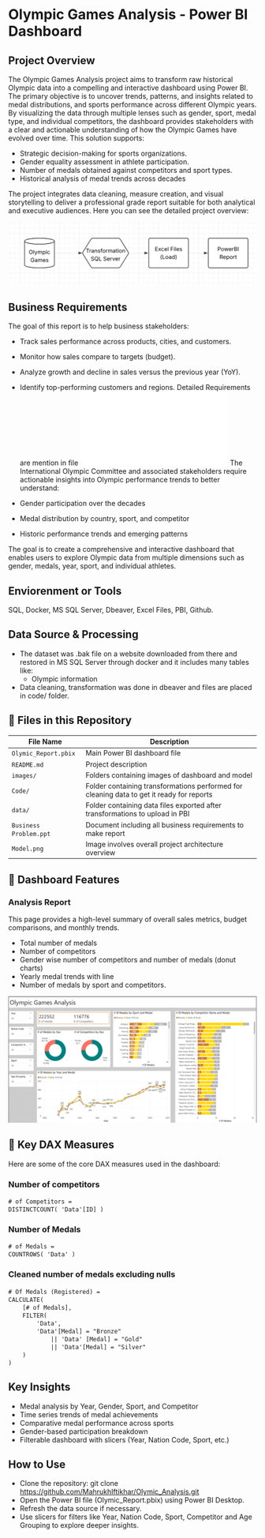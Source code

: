 # Olympic Games Analysis - Power BI Dashboard

##  Project Overview

The Olympic Games Analysis project aims to transform raw historical Olympic data into a compelling and interactive dashboard using Power BI. The primary objective is to uncover trends, patterns, and insights related to medal distributions, and sports performance across different Olympic years. By visualizing the data through multiple lenses such as gender, sport, medal type, and individual competitors, the dashboard provides stakeholders with a clear and actionable understanding of how the Olympic Games have evolved over time. 
This solution supports:
- Strategic decision-making for sports organizations.
- Gender equality assessment in athlete participation.
- Number of medals obtained against competitors and sport types.
- Historical analysis of medal trends across decades

The project integrates data cleaning, measure creation, and visual storytelling to deliver a professional grade report suitable for both analytical and executive audiences. Here you can see the detailed project overview:

![Project Overview](images/Model.png)
## Business Requirements
The goal of this report is to help business stakeholders:

- Track sales performance across products, cities, and customers.
- Monitor how sales compare to targets (budget).
- Analyze growth and decline in sales versus the previous year (YoY).
- Identify top-performing customers and regions.
Detailed Requirements are mention in file ![Business Requirement Overview](Business_Demand_Overview.pdf)
The International Olympic Committee and associated stakeholders require actionable insights into Olympic performance trends to better understand:

- Gender participation over the decades
- Medal distribution by country, sport, and competitor
- Historic performance trends and emerging patterns

The goal is to create a comprehensive and interactive dashboard that enables users to explore Olympic data from multiple dimensions such as gender, medals, year, sport, and individual athletes.

## Enviorenment or Tools
SQL, Docker, MS SQL Server, Dbeaver, Excel Files, PBI, Github.

## Data Source & Processing

- The dataset was .bak file on a website downloaded from there and restored in MS SQL Server through docker and it includes many tables like:
  - Olympic information
- Data cleaning, transformation was done in dbeaver and files are placed in code/ folder.

## 📁 Files in this Repository

| File Name | Description |
|-----------|-------------|
| `Olymic_Report.pbix` | Main Power BI dashboard file |
| `README.md` | Project description |
| `images/` | Folders containing images of dashboard and model |
| `Code/` | Folder containing transformations performed for cleaning data to get it ready for reports |
| `data/` | Folder containing data files exported after transformations to upload in PBI |
| `Business Problem.ppt` | Document including all business requirements to make report |
| `Model.png` | Image involves overall project architecture overview |
## 🧩 Dashboard Features

### **Analysis Report**

This page provides a high-level summary of overall sales metrics, budget comparisons, and monthly trends.

- Total number of medals
- Number of competitors
- Gender wise number of competitors and number of medals (donut charts)
- Yearly medal trends with line
- Number of medals by sport and competitors.

![Games Overview](images/Analysis.png)

## 🧠 Key DAX Measures

Here are some of the core DAX measures used in the dashboard:

### Number of competitors
```DAX
# of Competitors = 
DISTINCTCOUNT( 'Data'[ID] )
```
### Number of Medals
```DAX
# of Medals = 
COUNTROWS( 'Data' )
```
### Cleaned number of medals excluding nulls
```DAX
# Of Medals (Registered) = 
CALCULATE(
    [# of Medals],
    FILTER(
        'Data',
        'Data'[Medal] = "Bronze"
            || 'Data' [Medal] = "Gold"
            || 'Data'[Medal] = "Silver"
    )
)
```
## Key Insights
- Medal analysis by Year, Gender, Sport, and Competitor
- Time series trends of medal achievements
- Comparative medal performance across sports
- Gender-based participation breakdown
- Filterable dashboard with slicers (Year, Nation Code, Sport, etc.)

## How to Use
- Clone the repository: git clone https://github.com/MahrukhIftikhar/Olymic_Analysis.git
- Open the Power BI file (Olymic_Report.pbix) using Power BI Desktop.
- Refresh the data source if necessary.
- Use slicers for filters like Year, Nation Code, Sport, Competitor and Age Grouping to explore deeper insights.
